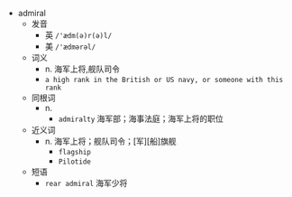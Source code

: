 - admiral
  - 发音
    - 英 `/'ædm(ə)r(ə)l/`
    - 美 `/'ædmərəl/`
  - 词义
    - n. 海军上将,舰队司令
    - `a high rank in the British or US navy, or someone with this rank`
  - 同根词
    - n.
      - `admiralty` 海军部；海事法庭；海军上将的职位
  - 近义词
    - n. 海军上将；舰队司令；[军][船]旗舰
      - `flagship`
      - `Pilotide`
  - 短语
    - `rear admiral` 海军少将 
